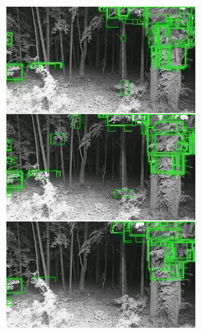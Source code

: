 ![20200530-222624-225629](in/20200530/20200530-222624-225629_0_.jpg)
![20200530-225634-232639](in/20200530/20200530-225634-232639_0_.jpg)
![20200530-232644-235649](in/20200530/20200530-232644-235649_0_.jpg)
